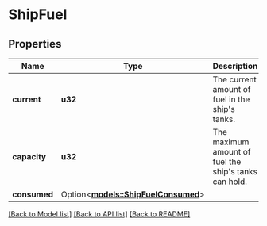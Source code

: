 # ShipFuel

## Properties

Name | Type | Description | Notes
------------ | ------------- | ------------- | -------------
**current** | **u32** | The current amount of fuel in the ship's tanks. | 
**capacity** | **u32** | The maximum amount of fuel the ship's tanks can hold. | 
**consumed** | Option<[**models::ShipFuelConsumed**](ShipFuel_consumed.md)> |  | [optional]

[[Back to Model list]](../README.md#documentation-for-models) [[Back to API list]](../README.md#documentation-for-api-endpoints) [[Back to README]](../README.md)


